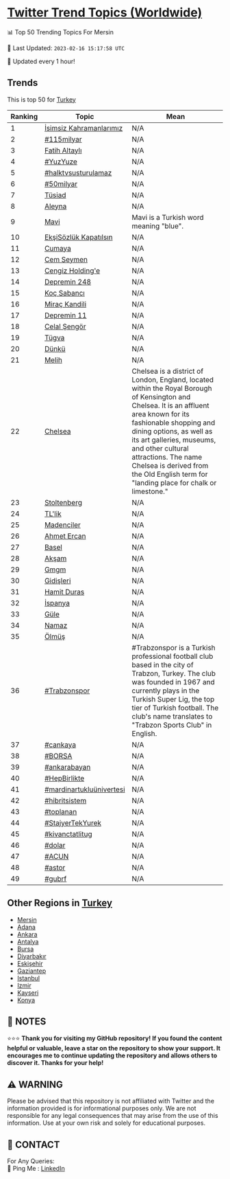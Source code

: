 [Twitter Trend Topics (Worldwide)](https://github.com/ErcinDedeoglu/Twitter-Trend-Topics)
==========


📊 Top 50 Trending Topics For Mersin

📆 Last Updated: `2023-02-16 15:17:58 UTC`

🔧 Updated every 1 hour!


## Trends

This is top 50 for [Turkey](</Turkey>)

| Ranking | Topic | Mean |
| ------- | ------------ | ------------ |
| 1 | [İsimsiz Kahramanlarımız](http://twitter.com/search?q=%c4%b0simsiz+Kahramanlar%c4%b1m%c4%b1z) | N/A |
| 2 | [#115milyar](http://twitter.com/search?q=%23115milyar) | N/A |
| 3 | [Fatih Altaylı](http://twitter.com/search?q=Fatih+Altayl%c4%b1) | N/A |
| 4 | [#YuzYuze](http://twitter.com/search?q=%23YuzYuze) | N/A |
| 5 | [#halktvsusturulamaz](http://twitter.com/search?q=%23halktvsusturulamaz) | N/A |
| 6 | [#50milyar](http://twitter.com/search?q=%2350milyar) | N/A |
| 7 | [Tüsiad](http://twitter.com/search?q=T%c3%bcsiad) | N/A |
| 8 | [Aleyna](http://twitter.com/search?q=Aleyna) | N/A |
| 9 | [Mavi](http://twitter.com/search?q=Mavi) | Mavi is a Turkish word meaning "blue". |
| 10 | [EkşiSözlük Kapatılsın](http://twitter.com/search?q=Ek%c5%9fiS%c3%b6zl%c3%bck+Kapat%c4%b1ls%c4%b1n) | N/A |
| 11 | [Cumaya](http://twitter.com/search?q=Cumaya) | N/A |
| 12 | [Cem Seymen](http://twitter.com/search?q=Cem+Seymen) | N/A |
| 13 | [Cengiz Holding'e](http://twitter.com/search?q=Cengiz+Holding%27e) | N/A |
| 14 | [Depremin 248](http://twitter.com/search?q=Depremin+248) | N/A |
| 15 | [Koç Sabancı](http://twitter.com/search?q=Ko%c3%a7+Sabanc%c4%b1) | N/A |
| 16 | [Miraç Kandili](http://twitter.com/search?q=Mira%c3%a7+Kandili) | N/A |
| 17 | [Depremin 11](http://twitter.com/search?q=Depremin+11) | N/A |
| 18 | [Celal Şengör](http://twitter.com/search?q=Celal+%c5%9eeng%c3%b6r) | N/A |
| 19 | [Tügva](http://twitter.com/search?q=T%c3%bcgva) | N/A |
| 20 | [Dünkü](http://twitter.com/search?q=D%c3%bcnk%c3%bc) | N/A |
| 21 | [Melih](http://twitter.com/search?q=Melih) | N/A |
| 22 | [Chelsea](http://twitter.com/search?q=Chelsea) | Chelsea is a district of London, England, located within the Royal Borough of Kensington and Chelsea. It is an affluent area known for its fashionable shopping and dining options, as well as its art galleries, museums, and other cultural attractions. The name Chelsea is derived from the Old English term for "landing place for chalk or limestone." |
| 23 | [Stoltenberg](http://twitter.com/search?q=Stoltenberg) | N/A |
| 24 | [TL'lik](http://twitter.com/search?q=TL%27lik) | N/A |
| 25 | [Madenciler](http://twitter.com/search?q=Madenciler) | N/A |
| 26 | [Ahmet Ercan](http://twitter.com/search?q=Ahmet+Ercan) | N/A |
| 27 | [Basel](http://twitter.com/search?q=Basel) | N/A |
| 28 | [Akşam](http://twitter.com/search?q=Ak%c5%9fam) | N/A |
| 29 | [Gmgm](http://twitter.com/search?q=Gmgm) | N/A |
| 30 | [Gidişleri](http://twitter.com/search?q=Gidi%c5%9fleri) | N/A |
| 31 | [Hamit Duras](http://twitter.com/search?q=Hamit+Duras) | N/A |
| 32 | [İspanya](http://twitter.com/search?q=%c4%b0spanya) | N/A |
| 33 | [Güle](http://twitter.com/search?q=G%c3%bcle) | N/A |
| 34 | [Namaz](http://twitter.com/search?q=Namaz) | N/A |
| 35 | [Ölmüş](http://twitter.com/search?q=%c3%96lm%c3%bc%c5%9f) | N/A |
| 36 | [#Trabzonspor](http://twitter.com/search?q=%23Trabzonspor) | #Trabzonspor is a Turkish professional football club based in the city of Trabzon, Turkey. The club was founded in 1967 and currently plays in the Turkish Super Lig, the top tier of Turkish football. The club's name translates to "Trabzon Sports Club" in English. |
| 37 | [#cankaya](http://twitter.com/search?q=%23cankaya) | N/A |
| 38 | [#BORSA](http://twitter.com/search?q=%23BORSA) | N/A |
| 39 | [#ankarabayan](http://twitter.com/search?q=%23ankarabayan) | N/A |
| 40 | [#HepBirlikte](http://twitter.com/search?q=%23HepBirlikte) | N/A |
| 41 | [#mardinartukluünivertesi](http://twitter.com/search?q=%23mardinartuklu%c3%bcnivertesi) | N/A |
| 42 | [#hibritsistem](http://twitter.com/search?q=%23hibritsistem) | N/A |
| 43 | [#toplanan](http://twitter.com/search?q=%23toplanan) | N/A |
| 44 | [#StajyerTekYurek](http://twitter.com/search?q=%23StajyerTekYurek) | N/A |
| 45 | [#kivanctatlitug](http://twitter.com/search?q=%23kivanctatlitug) | N/A |
| 46 | [#dolar](http://twitter.com/search?q=%23dolar) | N/A |
| 47 | [#ACUN](http://twitter.com/search?q=%23ACUN) | N/A |
| 48 | [#astor](http://twitter.com/search?q=%23astor) | N/A |
| 49 | [#gubrf](http://twitter.com/search?q=%23gubrf) | N/A |



## Other Regions in [Turkey](</Turkey>)

* [Mersin](</Turkey/Mersin.md>)
* [Adana](</Turkey/Adana.md>)
* [Ankara](</Turkey/Ankara.md>)
* [Antalya](</Turkey/Antalya.md>)
* [Bursa](</Turkey/Bursa.md>)
* [Diyarbakır](</Turkey/Diyarbakır.md>)
* [Eskişehir](</Turkey/Eskişehir.md>)
* [Gaziantep](</Turkey/Gaziantep.md>)
* [Istanbul](</Turkey/Istanbul.md>)
* [Izmir](</Turkey/Izmir.md>)
* [Kayseri](</Turkey/Kayseri.md>)
* [Konya](</Turkey/Konya.md>)



## 📝 NOTES

⭐⭐⭐ **Thank you for visiting my GitHub repository! If you found the content helpful or valuable, leave a star on the repository to show your support. It encourages me to continue updating the repository and allows others to discover it. Thanks for your help!**


## ⚠️ WARNING

Please be advised that this repository is not affiliated with Twitter and the information provided is for informational purposes only. We are not responsible for any legal consequences that may arise from the use of this information. Use at your own risk and solely for educational purposes.


## 📨 CONTACT

 For Any Queries:  
            🏓 Ping Me : [LinkedIn](https://www.linkedin.com/in/ercindedeoglu/)
